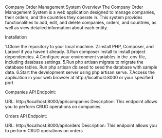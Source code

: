Company Order Management System
Overview
The Company Order Management System is a web application designed to manage companies, their orders, 
and the countries they operate in. This system provides functionalities to add, edit, 
and delete companies, orders, and countries, as well as view detailed information about each entity.


Installation

1.Clone the repository to your local machine.
2.Install PHP, Composer, and Laravel if you haven't already.
3.Run composer install to install project dependencies.
4.Configure your environment variables in the .env file, including database settings.
5.Run php artisan migrate to migrate the database tables.
 Run php artisan db:seed to seed the database with sample data.
6.Start the development server using php artisan serve.
7.Access the application in your web browser at http://localhost:8000 or your specified port


Companies API Endpoint:

URL: http://localhost:8000/api/companies
Description: This endpoint allows you to perform CRUD operations on companies.

Orders API Endpoint:

URL: http://localhost:8000/api/orders
Description: This endpoint allows you to perform CRUD operations on orders
